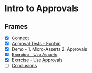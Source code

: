 # Intro to Approvals

## Frames

-   [x] [Connect](connect.md)
-   [x] [Approval Tests - Explain](explain.md)
-   [x] Demo - 1. Micro-Asserts 2. Approvals
-   [x] [Exercise - Use Asserts](exercise-use-asserts.md)
-   [x] [Exercise - Use Approvals](exercise-use-approvals.md)
-   [ ] [Conclusions](conclusions.md)
